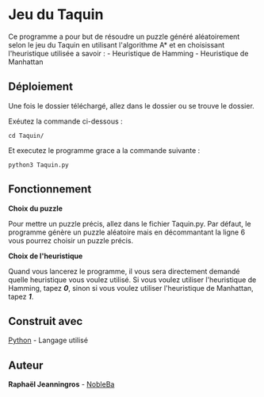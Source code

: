 # Jeu du Taquin

Ce programme a pour but de résoudre un puzzle généré aléatoirement selon le jeu du Taquin en utilisant l'algorithme A* et en choisissant l'heuristique utilisée a savoir : 
    - Heuristique de Hamming
    - Heuristique de Manhattan

## Déploiement

Une fois le dossier téléchargé, allez dans le dossier ou se trouve le dossier.

Exéutez la commande ci-dessous :
```
cd Taquin/
```

Et executez le programme grace a la commande suivante :
```
python3 Taquin.py
```

## Fonctionnement

**Choix du puzzle** 

Pour mettre un puzzle précis, allez dans le fichier Taquin.py.
Par défaut, le programme génère un puzzle aléatoire mais en décommantant la ligne 6 vous pourrez choisir un puzzle précis.

**Choix de l'heuristique**

Quand vous lancerez le programme, il vous sera directement demandé quelle heuristique vous voulez utilisé.
Si vous voulez utiliser l'heuristique de Hamming, tapez ***0***, sinon si vous voulez utiliser l'heuristique de Manhattan, tapez ***1***.

## Construit avec

[Python](https://www.python.org/) - Langage utilisé

## Auteur

**Raphaël Jeanningros** - [NobleBa](https://github.com/NobleBa)